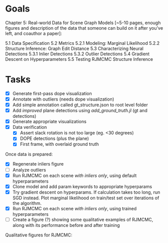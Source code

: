 # Goals
Chapter 5: Real-world Data for Scene Graph Models [~5-10 pages, enough figures and description of the data that someone can build on it after you’ve left, and coauthor a paper]:

5.1 Data Specification
5.2 Metrics
    5.2.1 Modeling: Marginal Likelihood
    5.2.2 Structure Inference: Graph Edit Distance
5.3 Characterizing Neural Detections
    5.3.1 Inlier Detections
    5.3.2 Outlier Detections
5.4 Gradient Descent on Hyperparameters
5.5 Testing RJMCMC Structure Inference

# Tasks
* [X] Generate first-pass dope visualization
* [X] Annotate with outliers (needs dope visualization)
* [X] Add simple annotation called gt_structure.json to root level folder
* [X] Add _improved_ plane detections using *add_ground_truth.jl* (gt and detections)
* [X] Generate appropriate visualizations
* [X] Data verification
    * [X] Assert slack rotation is not too large (eg. <30 degrees)
    * [X] DOPE detections (plus the plane)
    * [X] First frame, with overlaid ground truth

Once data is prepared:
* [X] Regenerate inliers figure
* [ ] Analyze outliers
* [X] Run RJMCMC on each scene *with inliers only*, using default hyperparameters
* [X] Clone model and add param keywords to appropriate hyperparams
* [X] Try gradient descent on hyperparams. If calculation takes too long, run SGD instead.
      Plot marginal likelihood on train/test set over iterations of the algorithm.
* [X] Run RJMCMC on each scene *with inliers only*, using trained hyperparameters
* [ ] Create a figure (?) showing some qualitative examples of RJMCMC, along with its performance
      before and after training

Qualitative figures for RJMCMC:


